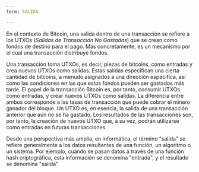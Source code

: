 ```yaml
---
term: SALIDA

---
```

En el contexto de Bitcoin, una salida dentro de una transacción se refiere a los UTXOs (*Salidas de Transacción No Gastadas*) que se crean como fondos de destino para el pago. Más concretamente, es un mecanismo por el cual una transacción distribuye fondos.

Una transacción toma UTXOs, es decir, piezas de bitcoins, como entradas y crea nuevos UTXOs como salidas. Estas salidas especifican una cierta cantidad de bitcoins, a menudo asignados a una dirección específica, así como las condiciones en las que estos fondos pueden ser gastados más tarde. El papel de la transacción Bitcoin es, por tanto, consumir UTXOs como entradas, y crear nuevos UTXOs como salidas. La diferencia entre ambos corresponde a las tasas de transacción que puede cobrar el minero ganador del bloque. Un UTXO es, en esencia, la salida de una transacción anterior que aún no se ha gastado. Los resultados de las transacciones son, por tanto, la creación de nuevos UTXO que, a su vez, podrán utilizarse como entradas en futuras transacciones.

Desde una perspectiva más amplia, en informática, el término "salida" se refiere generalmente a los datos resultantes de una función, un algoritmo o un sistema. Por ejemplo, cuando se pasan datos a través de una función hash criptográfica, esta información se denomina "entrada", y el resultado se denomina "salida"